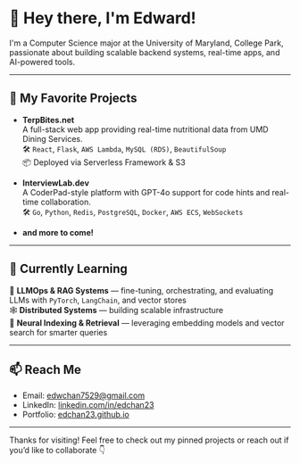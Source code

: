 # 👋 Hey there, I'm Edward!

I'm a Computer Science major at the University of Maryland, College Park, passionate about building scalable backend systems, real-time apps, and AI-powered tools.

---

## 🔭 My Favorite Projects

- **TerpBites.net**  
  A full-stack web app providing real-time nutritional data from UMD Dining Services.  
  🛠️ `React`, `Flask`, `AWS Lambda`, `MySQL (RDS)`, `BeautifulSoup`  
  📦 Deployed via Serverless Framework & S3  

- **InterviewLab.dev**  
  A CoderPad-style platform with GPT-4o support for code hints and real-time collaboration.  
  🛠️ `Go`, `Python`, `Redis`, `PostgreSQL`, `Docker`, `AWS ECS`, `WebSockets`  

- **and more to come!**
---

## 🌱 Currently Learning

🧠 **LLMOps & RAG Systems** — fine-tuning, orchestrating, and evaluating LLMs with `PyTorch`, `LangChain`, and vector stores  
🕸️ **Distributed Systems** — building scalable infrastructure                                                     
🧬 **Neural Indexing & Retrieval** — leveraging embedding models and vector search for smarter queries  

---

## 📫 Reach Me

- Email: edwchan7529@gmail.com  
- LinkedIn: [linkedin.com/in/edchan23](https://www.linkedin.com/in/edchan23/)  
- Portfolio: [edchan23.github.io](https://edchan23.github.io)  

---

Thanks for visiting! Feel free to check out my pinned projects or reach out if you’d like to collaborate 👇

